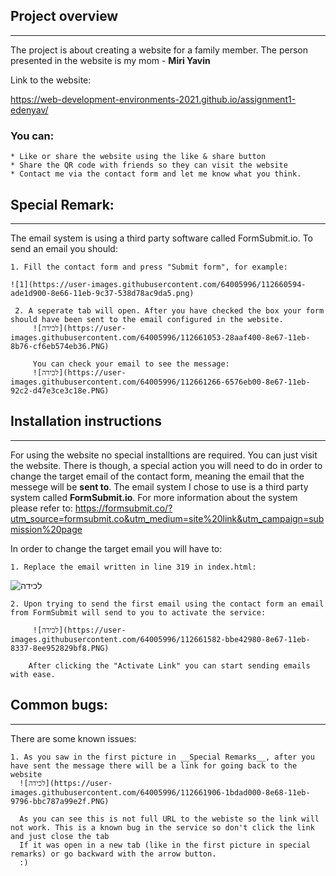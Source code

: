 ## Project overview

---

The project is about creating a website for a family member.
The person presented in the website is my mom - __Miri Yavin__

Link to the website:

https://web-development-environments-2021.github.io/assignment1-edenyav/

### You can:
    * Like or share the website using the like & share button
    * Share the QR code with friends so they can visit the website
    * Contact me via the contact form and let me know what you think.


## Special Remark:
---

The email system is using a third party software called FormSubmit.io. To send an email you should:

    1. Fill the contact form and press "Submit form", for example:
    
    ![1](https://user-images.githubusercontent.com/64005996/112660594-ade1d900-8e66-11eb-9c37-538d78ac9da5.png)

     2. A seperate tab will open. After you have checked the box your form should have been sent to the email configured in the website.
         ![‏‏לכידה](https://user-images.githubusercontent.com/64005996/112661053-28aaf400-8e67-11eb-8b76-cf6eb574eb36.PNG)
         
         You can check your email to see the message:
         ![‏‏לכידה](https://user-images.githubusercontent.com/64005996/112661266-6576eb00-8e67-11eb-92c2-d47e3ce3c18e.PNG)


## Installation instructions
---

For using the website no special installtions are required.
You can just visit the website.
There is though, a special action you will need to do in order to change the target email of
the contact form, meaning the email that the messege will be **sent to**.
The email system I chose to use is a third party system called __FormSubmit.io__. For more
information about the system please refer to:
https://formsubmit.co/?utm_source=formsubmit.co&utm_medium=site%20link&utm_campaign=submission%20page

In order to change the target email you will have to:

    1. Replace the email written in line 319 in index.html:
![‏‏לכידה](https://user-images.githubusercontent.com/64005996/112594364-dc859280-8e19-11eb-8f75-a76598029043.PNG)

    2. Upon trying to send the first email using the contact form an email from FormSubmit will send to you to activate the service:

         ![‏‏לכידה](https://user-images.githubusercontent.com/64005996/112661582-bbe42980-8e67-11eb-8337-8ee952829bf8.PNG)

        After clicking the "Activate Link" you can start sending emails with ease.

## Common bugs:
---

There are some known issues:

    1. As you saw in the first picture in __Special Remarks__, after you have sent the message there will be a link for going back to the website
      ![‏‏לכידה](https://user-images.githubusercontent.com/64005996/112661906-1bdad000-8e68-11eb-9796-bbc787a99e2f.PNG)
      
      As you can see this is not full URL to the webiste so the link will not work. This is a known bug in the service so don't click the link and just close the tab
      If it was open in a new tab (like in the first picture in special remarks) or go backward with the arrow button.
      :)

